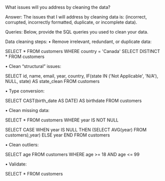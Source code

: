 What issues will you address by cleaning the data?

Answer: The issues that I will address by cleaning data is: (incorrect, corrupted, incorrectly formatted, duplicate, or incomplete data).


Queries:
Below, provide the SQL queries you used to clean your data.

Data cleaning steps:
• Remove irrelevant, redundant, or duplicate data:

SELECT * FROM customers WHERE country = 'Canada'
SELECT DISTINCT * FROM customers

• Clean “structural” issues:

SELECT id, name, email, year, country,
IF(state IN ('Not Applicable', 'N/A'), NULL, state) AS state_clean
FROM customers

• Type conversion:

SELECT CAST(birth_date AS DATE) AS birthdate FROM customers

• Clean missing data:

SELECT * FROM customers WHERE year IS NOT NULL


SELECT
CASE
WHEN year IS NULL THEN (SELECT AVG(year) FROM customers),year)
ELSE year
END
FROM customers

• Clean outliers:

SELECT age FROM customers WHERE age >= 18 AND age <= 99

• Validate:

SELECT * FROM customers
